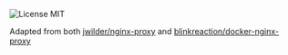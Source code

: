  ![License MIT](https://img.shields.io/badge/license-MIT-blue.svg)

Adapted from both [jwilder/nginx-proxy](https://github.com/jwilder/nginx-proxy) and [blinkreaction/docker-nginx-proxy](https://github.com/blinkreaction/docker-nginx-proxy)
